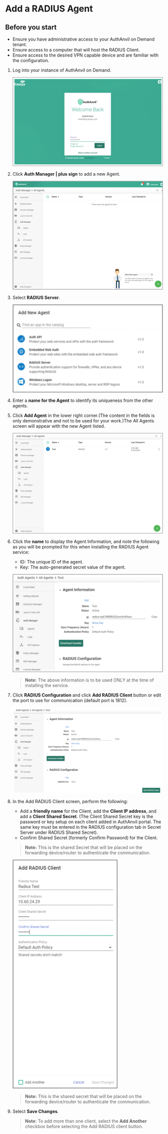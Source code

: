 [title]: # (Add a RADIUS Agent)
[tags]: # (agent)
[priority]: # (101)
# Add a RADIUS Agent

## Before you start

* Ensure you have administrative access to your AuthAnvil on Demand tenant.
* Ensure access to a computer that will host the RADIUS Client.
* Ensure access to the desired VPN capable device and are familiar with the configuration.

1. Log into your instance of AuthAnvil on Demand.

   ![Add Agent](images/1.png)
1. Click __Auth Manager | plus sign__ to add a new Agent.

   ![Add new Agent](images/2.png)
1. Select __RADIUS Server__.

   ![RADIUS Server](images/3.png)
1. Enter a __name for the Agent__ to identify its uniqueness from the other agents.
1. Click __Add Agent__ in the lower right corner.(The content in the fields is only demonstrative and not to be used for your work.)The All Agents screen will appear with the new Agent listed.

   ![Add Agent](images/4.png)
1. Click the __name__ to display the Agent Information, and note the following as you will be prompted for this when installing the RADIUS Agent service:
   * ID: The unique ID of the agent.
   * Key: The auto-generated secret value of the agent.

   ![name](images/5.png)
   
   >**Note:** The above information is to be used ONLY at the time of installing the service.

1. Click __RADIUS Configuration__ and click __Add RADIUS Client__ button or edit the port to use for communication (default port is 1812).

   ![RADIUS Configuration](images/6.png)
1. In the Add RADIUS Client screen, perform the following:
   * Add a __friendly name__ for the Client, add the __Client IP address__, and add a __Client Shared Secret__. (The Client Shared Secret key is the password or key setup on each client added in AuthAnvil portal. The same key must be entered in the RADIUS configuration tab in Secret Server under RADIUS Shared Secret).
   * Confirm Shared Secret (formerly Confirm Password) for the Client.

   >**Note:** This is the shared Secret that will be placed on the forwarding device/router to authenticate the communication.

    ![Add RADIUS Client](images/7.png)

    >**Note:** This is the shared secret that will be placed on the forwarding device/router to authenticate the communication.

1. Select __Save Changes__.

   >**Note:**  To add more than one client, select the __Add Another__ checkbox before selecting the Add RADIUS client button.